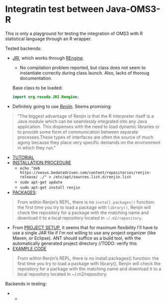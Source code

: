 Integratin test between Java-OMS3-R
===================================

This is only a playground for testing the integration of OMS3 with R
statistical language through an R wrapper. 


Tested backends:
* *[JRI](https://rforge.net/JRI/)*, which works through [REngine](https://github.com/s-u/REngine).
	* No compilation problem reported, but class does not seem to instantiate correctly
	during class launch. Also, lacks of thoroug documentation.
	
	Base class to be loaded:
	```java
	import org.rosuda.JRI.Rengine;
	```
* Definitely going to use *[Renjin](http://www.renjin.org/)*. Seems promising:

> "The biggest advantage of Renjin is that the R interpreter itself is a Java module which can be seamlessly integrated into any Java application. This dispenses with the need to load dynamic libraries or to provide some form of communication between separate processes.These types of interfaces are often the source of much agony because they place very specific demands on the environment in which they run."

* [TUTORIAL](http://docs.renjin.org/en/latest/introduction.html)
* [INSTALLATION PROCEDURE]()
	* `echo "deb https://nexus.bedatadriven.com/content/repositories/renjin-release/ ./" > /etc/apt/sources.list.d/renjin.list`
	* `sudo apt-get update`
	* `sudo apt-get install renjin`
* [PACKAGES](http://docs.renjin.org/en/latest/interactive/index.html): 
> From within Renjin’s REPL, there is no `install.packages()` function: the first time you try to load a package with `library()`, Renjin will check the repository for a package with the matching name and download it to a local repository located in `~/.m2/repository`.

* From [PROJECT SETUP](http://docs.renjin.org/en/latest/library/project-setup.html), it seems that for maximum flexibility I'll have to use a single JAR file if I'm not willing to use any project organizer (like Maven, or Eclipse). ANT should suffice as a build tool, with the automatically generated project directory //TODO: verify this
* [EXAMPLE CODE](http://docs.renjin.org/en/latest/library/evaluating.html)
		  
> From within Renjin’s REPL, there is no install.packages() function: the first time you try to load a package with library(), Renjin will check the repository for a package with the matching name and download it to a local repository located in ~/.m2/repository.

Backends in testing:
* -
